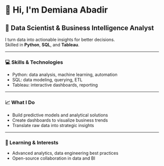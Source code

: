 # 👋 Hi, I'm Demiana Abadir

## 🚀 Data Scientist & Business Intelligence Analyst

I turn data into actionable insights for better decisions.  
Skilled in **Python**, **SQL**, and **Tableau**.

---

### 💻 Skills & Technologies
- Python: data analysis, machine learning, automation
- SQL: data modeling, querying, ETL
- Tableau: interactive dashboards, reporting

---

### 📈 What I Do
- Build predictive models and analytical solutions
- Create dashboards to visualize business trends
- Translate raw data into strategic insights

---

### 🌱 Learning & Interests
- Advanced analytics, data engineering best practices
- Open-source collaboration in data and BI

<!-- Add your links below -->
<!--
### 🔗 Connect
- LinkedIn: https://www.linkedin.com/in/your-handle
- Portfolio: https://your-site.com
-->
